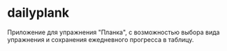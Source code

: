 # dailyplank
Приложение для упражнения "Планка", с возможностью выбора вида упражнения и сохранения ежедневного прогресса в таблицу.
